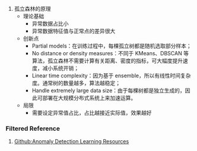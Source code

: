 1. 孤立森林的原理
	- 理论基础
	    - 异常数据占比小
	    - 异常数据特征值与正常点的差异很大
    - 创新点
        - Partial models：在训练过程中，每棵孤立树都是随机选取部分样本；
        - No distance or density measures：不同于 KMeans、DBSCAN 等算法，孤立森林不需要计算有关距离、密度的指标，可大幅度提升速度，减小系统开销；
        - Linear time complexity：因为基于 ensemble，所以有线性时间复杂度。通常树的数量越多，算法越稳定；
        - Handle extremely large data size：由于每棵树都是独立生成的，因此可部署在大规模分布式系统上来加速运算。
    - 局限
        - 需要设定异常值占比，占比越接近实际值，效果越好


### Filtered Reference
1. [Github:Anomaly Detection Learning Resources](https://github.com/yzhao062/anomaly-detection-resources)